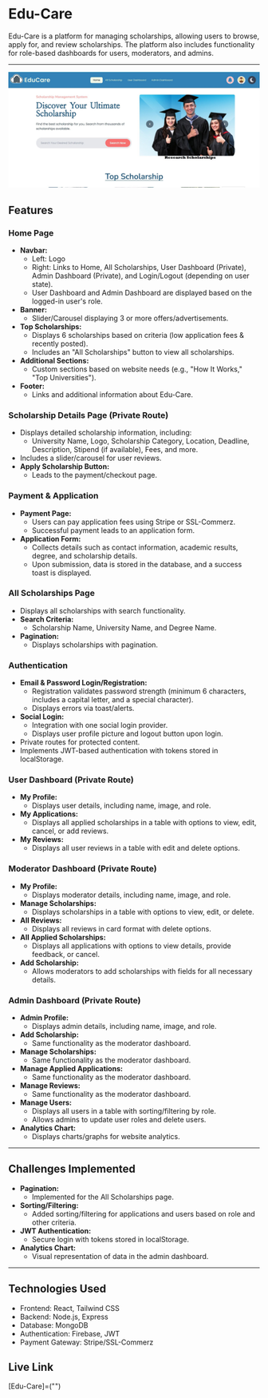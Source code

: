 # Edu-Care

Edu-Care is a platform for managing scholarships, allowing users to browse, apply for, and review scholarships. The platform also includes functionality for role-based dashboards for users, moderators, and admins.

---
![Project Screenshot](./src/assets/edu-care.jpg)
## Features

### Home Page
- **Navbar:**
  - Left: Logo
  - Right: Links to Home, All Scholarships, User Dashboard (Private), Admin Dashboard (Private), and Login/Logout (depending on user state).
  - User Dashboard and Admin Dashboard are displayed based on the logged-in user's role.
- **Banner:**
  - Slider/Carousel displaying 3 or more offers/advertisements.
- **Top Scholarships:**
  - Displays 6 scholarships based on criteria (low application fees & recently posted).
  - Includes an "All Scholarships" button to view all scholarships.
- **Additional Sections:**
  - Custom sections based on website needs (e.g., "How It Works," "Top Universities").
- **Footer:**
  - Links and additional information about Edu-Care.

### Scholarship Details Page (Private Route)
- Displays detailed scholarship information, including:
  - University Name, Logo, Scholarship Category, Location, Deadline, Description, Stipend (if available), Fees, and more.
- Includes a slider/carousel for user reviews.
- **Apply Scholarship Button:**
  - Leads to the payment/checkout page.

### Payment & Application
- **Payment Page:**
  - Users can pay application fees using Stripe or SSL-Commerz.
  - Successful payment leads to an application form.
- **Application Form:**
  - Collects details such as contact information, academic results, degree, and scholarship details.
  - Upon submission, data is stored in the database, and a success toast is displayed.

### All Scholarships Page
- Displays all scholarships with search functionality.
- **Search Criteria:**
  - Scholarship Name, University Name, and Degree Name.
- **Pagination:**
  - Displays scholarships with pagination.

### Authentication
- **Email & Password Login/Registration:**
  - Registration validates password strength (minimum 6 characters, includes a capital letter, and a special character).
  - Displays errors via toast/alerts.
- **Social Login:**
  - Integration with one social login provider.
  - Displays user profile picture and logout button upon login.
- Private routes for protected content.
- Implements JWT-based authentication with tokens stored in localStorage.

### User Dashboard (Private Route)
- **My Profile:**
  - Displays user details, including name, image, and role.
- **My Applications:**
  - Displays all applied scholarships in a table with options to view, edit, cancel, or add reviews.
- **My Reviews:**
  - Displays all user reviews in a table with edit and delete options.

### Moderator Dashboard (Private Route)
- **My Profile:**
  - Displays moderator details, including name, image, and role.
- **Manage Scholarships:**
  - Displays scholarships in a table with options to view, edit, or delete.
- **All Reviews:**
  - Displays all reviews in card format with delete options.
- **All Applied Scholarships:**
  - Displays all applications with options to view details, provide feedback, or cancel.
- **Add Scholarship:**
  - Allows moderators to add scholarships with fields for all necessary details.

### Admin Dashboard (Private Route)
- **Admin Profile:**
  - Displays admin details, including name, image, and role.
- **Add Scholarship:**
  - Same functionality as the moderator dashboard.
- **Manage Scholarships:**
  - Same functionality as the moderator dashboard.
- **Manage Applied Applications:**
  - Same functionality as the moderator dashboard.
- **Manage Reviews:**
  - Same functionality as the moderator dashboard.
- **Manage Users:**
  - Displays all users in a table with sorting/filtering by role.
  - Allows admins to update user roles and delete users.
- **Analytics Chart:**
  - Displays charts/graphs for website analytics.

---

## Challenges Implemented
- **Pagination:**
  - Implemented for the All Scholarships page.
- **Sorting/Filtering:**
  - Added sorting/filtering for applications and users based on role and other criteria.
- **JWT Authentication:**
  - Secure login with tokens stored in localStorage.
- **Analytics Chart:**
  - Visual representation of data in the admin dashboard.

---

## Technologies Used
- Frontend: React, Tailwind CSS
- Backend: Node.js, Express
- Database: MongoDB
- Authentication: Firebase, JWT
- Payment Gateway: Stripe/SSL-Commerz

## Live Link 
[Edu-Care]=("")
